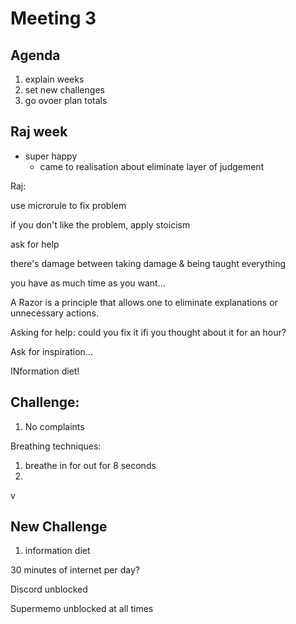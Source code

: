 # Meeting 3

## Agenda
1. explain weeks
2. set new challenges
3. go ovoer plan totals



## Raj week
- super happy
  - came to realisation about eliminate layer of judgement

Raj:

use microrule to fix problem


if you don't like the problem, apply stoicism

ask for help

there's damage between taking damage & being taught everything

you have as much time as you want...


A Razor is a principle that allows one to eliminate explanations or unnecessary actions.    

Asking for help: could you fix it ifi you thought about it for an hour? 

Ask for inspiration... 


INformation diet!

## Challenge:

1. No complaints
    

Breathing techniques:
1. breathe in for out for 8 seconds
2. 

v

## New Challenge

1. information diet

30 minutes of internet per day?

Discord unblocked



Supermemo unblocked at all times









































































































































































































































































































































































































































































































































































































































































































    